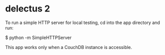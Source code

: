 # delectus 2

To run a simple HTTP server for local testing, cd into the app directory and run:

$ python -m SimpleHTTPServer

This app works only when a CouchDB instance is accessible.